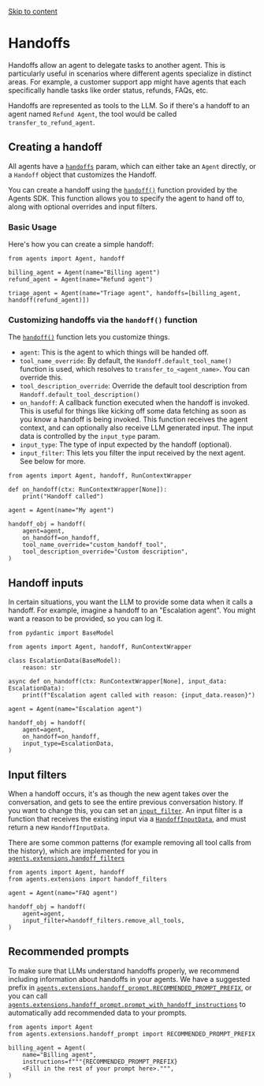 [Skip to content](https://openai.github.io/openai-agents-python/handoffs/#handoffs)

# Handoffs

Handoffs allow an agent to delegate tasks to another agent. This is particularly useful in scenarios where different agents specialize in distinct areas. For example, a customer support app might have agents that each specifically handle tasks like order status, refunds, FAQs, etc.

Handoffs are represented as tools to the LLM. So if there's a handoff to an agent named `Refund Agent`, the tool would be called `transfer_to_refund_agent`.

## Creating a handoff

All agents have a [`handoffs`](https://openai.github.io/openai-agents-python/ref/agent/#agents.agent.Agent.handoffs "handoffs            class-attribute       instance-attribute   ") param, which can either take an `Agent` directly, or a `Handoff` object that customizes the Handoff.

You can create a handoff using the [`handoff()`](https://openai.github.io/openai-agents-python/ref/handoffs/#agents.handoffs.handoff "handoff") function provided by the Agents SDK. This function allows you to specify the agent to hand off to, along with optional overrides and input filters.

### Basic Usage

Here's how you can create a simple handoff:

```md-code__content
from agents import Agent, handoff

billing_agent = Agent(name="Billing agent")
refund_agent = Agent(name="Refund agent")

triage_agent = Agent(name="Triage agent", handoffs=[billing_agent, handoff(refund_agent)])

```

### Customizing handoffs via the `handoff()` function

The [`handoff()`](https://openai.github.io/openai-agents-python/ref/handoffs/#agents.handoffs.handoff "handoff") function lets you customize things.

- `agent`: This is the agent to which things will be handed off.
- `tool_name_override`: By default, the `Handoff.default_tool_name()` function is used, which resolves to `transfer_to_<agent_name>`. You can override this.
- `tool_description_override`: Override the default tool description from `Handoff.default_tool_description()`
- `on_handoff`: A callback function executed when the handoff is invoked. This is useful for things like kicking off some data fetching as soon as you know a handoff is being invoked. This function receives the agent context, and can optionally also receive LLM generated input. The input data is controlled by the `input_type` param.
- `input_type`: The type of input expected by the handoff (optional).
- `input_filter`: This lets you filter the input received by the next agent. See below for more.

```md-code__content
from agents import Agent, handoff, RunContextWrapper

def on_handoff(ctx: RunContextWrapper[None]):
    print("Handoff called")

agent = Agent(name="My agent")

handoff_obj = handoff(
    agent=agent,
    on_handoff=on_handoff,
    tool_name_override="custom_handoff_tool",
    tool_description_override="Custom description",
)

```

## Handoff inputs

In certain situations, you want the LLM to provide some data when it calls a handoff. For example, imagine a handoff to an "Escalation agent". You might want a reason to be provided, so you can log it.

```md-code__content
from pydantic import BaseModel

from agents import Agent, handoff, RunContextWrapper

class EscalationData(BaseModel):
    reason: str

async def on_handoff(ctx: RunContextWrapper[None], input_data: EscalationData):
    print(f"Escalation agent called with reason: {input_data.reason}")

agent = Agent(name="Escalation agent")

handoff_obj = handoff(
    agent=agent,
    on_handoff=on_handoff,
    input_type=EscalationData,
)

```

## Input filters

When a handoff occurs, it's as though the new agent takes over the conversation, and gets to see the entire previous conversation history. If you want to change this, you can set an [`input_filter`](https://openai.github.io/openai-agents-python/ref/handoffs/#agents.handoffs.Handoff.input_filter "input_filter            class-attribute       instance-attribute   "). An input filter is a function that receives the existing input via a [`HandoffInputData`](https://openai.github.io/openai-agents-python/ref/handoffs/#agents.handoffs.HandoffInputData "HandoffInputData            dataclass   "), and must return a new `HandoffInputData`.

There are some common patterns (for example removing all tool calls from the history), which are implemented for you in [`agents.extensions.handoff_filters`](https://openai.github.io/openai-agents-python/ref/extensions/handoff_filters/#agents.extensions.handoff_filters)

```md-code__content
from agents import Agent, handoff
from agents.extensions import handoff_filters

agent = Agent(name="FAQ agent")

handoff_obj = handoff(
    agent=agent,
    input_filter=handoff_filters.remove_all_tools,
)

```

## Recommended prompts

To make sure that LLMs understand handoffs properly, we recommend including information about handoffs in your agents. We have a suggested prefix in [`agents.extensions.handoff_prompt.RECOMMENDED_PROMPT_PREFIX`](https://openai.github.io/openai-agents-python/ref/extensions/handoff_prompt/#agents.extensions.handoff_prompt.RECOMMENDED_PROMPT_PREFIX "RECOMMENDED_PROMPT_PREFIX            module-attribute   "), or you can call [`agents.extensions.handoff_prompt.prompt_with_handoff_instructions`](https://openai.github.io/openai-agents-python/ref/extensions/handoff_prompt/#agents.extensions.handoff_prompt.prompt_with_handoff_instructions "prompt_with_handoff_instructions") to automatically add recommended data to your prompts.

```md-code__content
from agents import Agent
from agents.extensions.handoff_prompt import RECOMMENDED_PROMPT_PREFIX

billing_agent = Agent(
    name="Billing agent",
    instructions=f"""{RECOMMENDED_PROMPT_PREFIX}
    <Fill in the rest of your prompt here>.""",
)

```
